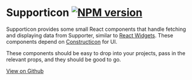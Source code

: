 # Supporticon [![NPM version](https://img.shields.io/npm/v/constructicon.svg?style=flat-square)](https://www.npmjs.com/package/supporticon)

Supporticon provides some small React components that handle fetching and displaying data from Supporter, similar to [React Widgets](https://github.com/everydayhero/react-widgets). These components depend on [Constructicon](https://github.com/everydayhero/constructicon) for UI.

These components should be easy to drop into your projects, pass in the relevant props, and they should be good to go.

[View on Github](https://github.com/everydayhero/supporticon)

